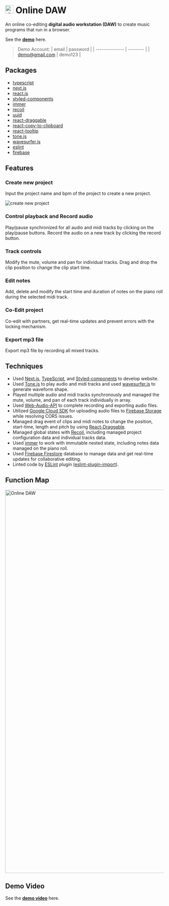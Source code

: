 # <img width="26" alt="Online DAW" src="https://user-images.githubusercontent.com/101801880/208061380-6d3ae7be-8344-44bb-b7dd-12aab72af393.svg"> Online DAW

An online co-editing **digital audio workstation (DAW)** to create music programs that run in a browser.`

See the **[demo](https://online-daw.vercel.app/)** here.

> Demo Account:
> | email | password |
> | -------------- | -------- |
> | demo@gmail.com | demo123 |

## Packages

- [typescript][typescript]
- [next.js][next.js]
- [react.js][react.js]
- [styled-components][styled-components]
- [immer][immer]
- [recoil][recoil]
- [uuid][uuid]
- [react-draggable][react-draggable]
- [react-copy-to-clipboard][react-copy-to-clipboard]
- [react-tooltip][react-tooltip]
- [tone.js][tone.js]
- [wavesurfer.js][wavesurfer.js]
- [eslint][eslint]
- [firebase][firebase]

## Features

### Create new project

Input the project name and bpm of the project to create a new project.

![create new project](https://imgur.com/D4A4iE1.gif)

### Control playback and Record audio

Play/pause synchronized for all audio and midi tracks by clicking on the play/pause buttons. Record the audio on a new track by clicking the record button.

### Track controls

Modify the mute, volume and pan for individual tracks. Drag and drop the clip position to change the clip start time.

### Edit notes

Add, delete and modify the start time and duration of notes on the piano roll during the selected midi track.

### Co-Edit project

Co-edit with partners, get real-time updates and prevent errors with the locking mechanism.

### Export mp3 file

Export mp3 file by recording all mixed tracks.

## Techniques

- Used [Next.js][next.js], [TypeScript][typescript], and [Styled-components][styled-components] to develop website.
- Used [Tone.js][tone.js] to play audio and midi tracks and used [wavesurfer.js][wavesurfer.js] to generate waveform shape.
- Played multiple audio and midi tracks synchronously and managed the mute, volume, and pan of each track individually in array.
- Used [Web-Audio-API][web-audio-api] to complete recording and exporting audio files.
- Utilized [Google Cloud SDK][google-cloud-sdk] for uploading audio files to [Firebase Storage][firebase-storage] while resolving CORS issues.
- Managed drag event of clips and midi notes to change the position, start-time, length and pitch by using [React-Draggable][react-draggable].
- Managed global states with [Recoil][recoil], including managed project configuration data and individual tracks data.
- Used [immer][immer] to work with immutable nested state, including notes data managed on the piano roll.
- Used [Firebase Firestore][firebase-firestore] database to manage data and get real-time updates for collaborative editing.
- Linted code by [ESLint][eslint] plugin ([eslint-plugin-import][eslint-plugin-import]).

## Function Map

<img width="1215" alt="Online DAW" src="https://user-images.githubusercontent.com/101801880/208061476-4191d580-5873-486f-84f1-5ff4f01627a0.png">

## Demo Video

See the **[demo video](https://drive.google.com/file/d/1hET26_-dKTYHH8to3_Te5nCQP39h2OMR/view?usp=share_link)** here.

[typescript]: https://github.com/microsoft/TypeScript
[next.js]: https://github.com/vercel/next.js/
[react.js]: https://github.com/facebook/react
[styled-components]: https://github.com/styled-components/styled-components
[immer]: https://github.com/immerjs/immer
[recoil]: https://github.com/facebookexperimental/Recoil
[uuid]: https://github.com/uuidjs/uuid
[react-draggable]: https://github.com/react-grid-layout/react-draggable
[react-copy-to-clipboard]: https://github.com/nkbt/react-copy-to-clipboard
[react-tooltip]: https://github.com/ReactTooltip/react-tooltip
[tone.js]: https://github.com/Tonejs/Tone.js
[wavesurfer.js]: https://github.com/katspaugh/wavesurfer.js
[eslint]: https://github.com/eslint/eslint
[eslint-plugin-import]: https://www.npmjs.com/package/eslint-plugin-import
[web-audio-api]: https://github.com/WebAudio/web-audio-api
[google-cloud-sdk]: https://cloud.google.com/sdk/docs/install
[firebase]: https://firebase.google.com/
[firebase-storage]: https://firebase.google.com/products/storage
[firebase-firestore]: https://firebase.google.com/products/firestore
